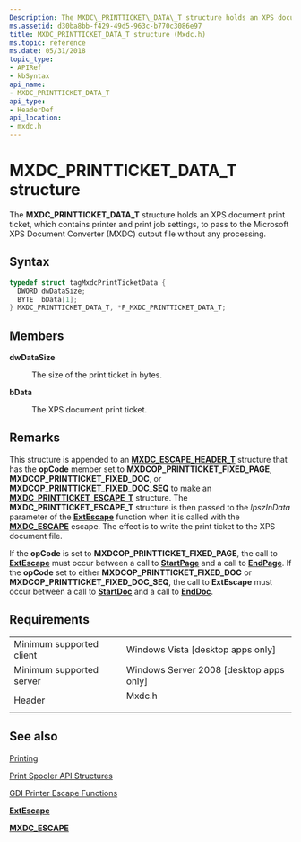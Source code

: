 ```yaml
---
Description: The MXDC\_PRINTTICKET\_DATA\_T structure holds an XPS document print ticket, which contains printer and print job settings, to pass to the Microsoft XPS Document Converter (MXDC) output file without any processing.
ms.assetid: d30ba8bb-f429-49d5-963c-b770c3086e97
title: MXDC_PRINTTICKET_DATA_T structure (Mxdc.h)
ms.topic: reference
ms.date: 05/31/2018
topic_type: 
- APIRef
- kbSyntax
api_name: 
- MXDC_PRINTTICKET_DATA_T
api_type: 
- HeaderDef
api_location: 
- mxdc.h
---
```


# MXDC\_PRINTTICKET\_DATA\_T structure

The **MXDC\_PRINTTICKET\_DATA\_T** structure holds an XPS document print ticket, which contains printer and print job settings, to pass to the Microsoft XPS Document Converter (MXDC) output file without any processing.

## Syntax


```C++
typedef struct tagMxdcPrintTicketData {
  DWORD dwDataSize;
  BYTE  bData[1];
} MXDC_PRINTTICKET_DATA_T, *P_MXDC_PRINTTICKET_DATA_T;
```



## Members

<dl> <dt>

**dwDataSize**
</dt> <dd>

The size of the print ticket in bytes.

</dd> <dt>

**bData**
</dt> <dd>

The XPS document print ticket.

</dd> </dl>

## Remarks

This structure is appended to an [**MXDC\_ESCAPE\_HEADER\_T**](mxdcescapeheader.md) structure that has the **opCode** member set to **MXDCOP\_PRINTTICKET\_FIXED\_PAGE**, **MXDCOP\_PRINTTICKET\_FIXED\_DOC**, or **MXDCOP\_PRINTTICKET\_FIXED\_DOC\_SEQ** to make an [**MXDC\_PRINTTICKET\_ESCAPE\_T**](mxdcprintticketescape.md) structure. The **MXDC\_PRINTTICKET\_ESCAPE\_T** structure is then passed to the *lpszInData* parameter of the [**ExtEscape**](/windows/desktop/api/Wingdi/nf-wingdi-extescape) function when it is called with the [**MXDC\_ESCAPE**](mxdc-escape.md) escape. The effect is to write the print ticket to the XPS document file.

If the **opCode** is set to **MXDCOP\_PRINTTICKET\_FIXED\_PAGE**, the call to [**ExtEscape**](/windows/desktop/api/Wingdi/nf-wingdi-extescape) must occur between a call to [**StartPage**](/windows/desktop/api/Wingdi/nf-wingdi-startpage) and a call to [**EndPage**](/windows/desktop/api/Wingdi/nf-wingdi-endpage). If the **opCode** set to either **MXDCOP\_PRINTTICKET\_FIXED\_DOC** or **MXDCOP\_PRINTTICKET\_FIXED\_DOC\_SEQ**, the call to **ExtEscape** must occur between a call to [**StartDoc**](/windows/desktop/api/Wingdi/nf-wingdi-startdoca) and a call to [**EndDoc**](/windows/desktop/api/Wingdi/nf-wingdi-enddoc).

## Requirements



|                                     |                                                                                   |
|-------------------------------------|-----------------------------------------------------------------------------------|
| Minimum supported client<br/> | Windows Vista \[desktop apps only\]<br/>                                    |
| Minimum supported server<br/> | Windows Server 2008 \[desktop apps only\]<br/>                              |
| Header<br/>                   | <dl> <dt>Mxdc.h</dt> </dl> |



## See also

<dl> <dt>

[Printing](printdocs-printing.md)
</dt> <dt>

[Print Spooler API Structures](printing-and-print-spooler-structures.md)
</dt> <dt>

[GDI Printer Escape Functions](https://msdn.microsoft.com/library/Dd162843(v=VS.85).aspx)
</dt> <dt>

[**ExtEscape**](/windows/desktop/api/Wingdi/nf-wingdi-extescape)
</dt> <dt>

[**MXDC\_ESCAPE**](mxdc-escape.md)
</dt> </dl>

 

 




